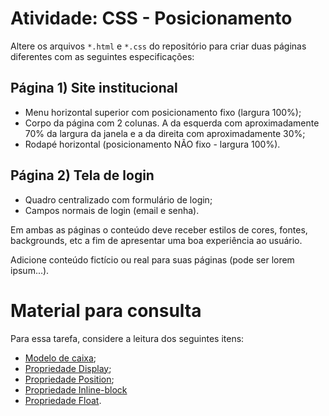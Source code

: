 # Atividade: CSS - Posicionamento

Altere os arquivos `*.html` e `*.css` do repositório para criar duas páginas
diferentes com as seguintes especificações:

## Página 1) Site institucional

* Menu horizontal superior com posicionamento fixo (largura 100%);
* Corpo da página com 2 colunas. A da esquerda com aproximadamente 70% da largura da janela e a da direita com aproximadamente 30%;
* Rodapé horizontal (posicionamento NÃO fixo - largura 100%).

## Página 2) Tela de login

* Quadro centralizado com formulário de login;
* Campos normais de login (email e senha).

Em ambas as páginas o conteúdo deve receber estilos de cores, fontes,
backgrounds, etc a fim de apresentar uma boa experiência ao usuário.

Adicione conteúdo fictício ou real para suas páginas (pode ser lorem ipsum...).

# Material para consulta

Para essa tarefa, considere a leitura dos seguintes itens:

* [Modelo de caixa](https://www.w3schools.com/css/css_boxmodel.asp);
* [Propriedade Display](https://www.w3schools.com/css/css_display_visibility.asp);
* [Propriedade Position](https://www.w3schools.com/css/css_positioning.asp);
* [Propriedade Inline-block](https://www.w3schools.com/css/css_inline-block.asp)
* [Propriedade Float](https://www.w3schools.com/css/css_float.asp).
